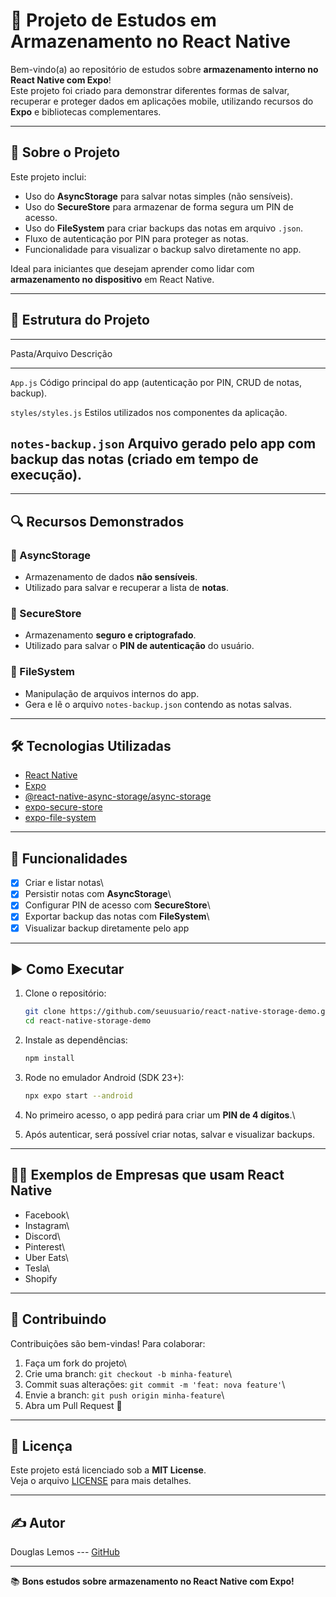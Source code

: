 # 📱 Projeto de Estudos em Armazenamento no React Native

Bem-vindo(a) ao repositório de estudos sobre **armazenamento interno no
React Native com Expo**!\
Este projeto foi criado para demonstrar diferentes formas de salvar,
recuperar e proteger dados em aplicações mobile, utilizando recursos do
**Expo** e bibliotecas complementares.

------------------------------------------------------------------------

## 🚀 Sobre o Projeto

Este projeto inclui:

-   Uso do **AsyncStorage** para salvar notas simples (não sensíveis).
-   Uso do **SecureStore** para armazenar de forma segura um PIN de
    acesso.
-   Uso do **FileSystem** para criar backups das notas em arquivo
    `.json`.
-   Fluxo de autenticação por PIN para proteger as notas.
-   Funcionalidade para visualizar o backup salvo diretamente no app.

Ideal para iniciantes que desejam aprender como lidar com
**armazenamento no dispositivo** em React Native.

------------------------------------------------------------------------

## 🧠 Estrutura do Projeto

  -----------------------------------------------------------------------------
  Pasta/Arquivo         Descrição
  --------------------- -------------------------------------------------------
  `App.js`              Código principal do app (autenticação por PIN, CRUD de
                        notas, backup).

  `styles/styles.js`    Estilos utilizados nos componentes da aplicação.

  `notes-backup.json`   Arquivo gerado pelo app com backup das notas (criado em
                        tempo de execução).
  -----------------------------------------------------------------------------

------------------------------------------------------------------------

## 🔍 Recursos Demonstrados

### 🔹 AsyncStorage

-   Armazenamento de dados **não sensíveis**.
-   Utilizado para salvar e recuperar a lista de **notas**.

### 🔹 SecureStore

-   Armazenamento **seguro e criptografado**.
-   Utilizado para salvar o **PIN de autenticação** do usuário.

### 🔹 FileSystem

-   Manipulação de arquivos internos do app.
-   Gera e lê o arquivo `notes-backup.json` contendo as notas salvas.

------------------------------------------------------------------------

## 🛠 Tecnologias Utilizadas

-   [React Native](https://reactnative.dev/)
-   [Expo](https://expo.dev/)
-   [@react-native-async-storage/async-storage](https://github.com/react-native-async-storage/async-storage)
-   [expo-secure-store](https://docs.expo.dev/versions/latest/sdk/securestore/)
-   [expo-file-system](https://docs.expo.dev/versions/latest/sdk/filesystem/)

------------------------------------------------------------------------

## 📖 Funcionalidades

-   [x] Criar e listar notas\
-   [x] Persistir notas com **AsyncStorage**\
-   [x] Configurar PIN de acesso com **SecureStore**\
-   [x] Exportar backup das notas com **FileSystem**\
-   [x] Visualizar backup diretamente pelo app

------------------------------------------------------------------------

## ▶️ Como Executar

1.  Clone o repositório:

    ``` bash
    git clone https://github.com/seuusuario/react-native-storage-demo.git
    cd react-native-storage-demo
    ```

2.  Instale as dependências:

    ``` bash
    npm install
    ```

3.  Rode no emulador Android (SDK 23+):

    ``` bash
    npx expo start --android
    ```

4.  No primeiro acesso, o app pedirá para criar um **PIN de 4
    dígitos**.\

5.  Após autenticar, será possível criar notas, salvar e visualizar
    backups.

------------------------------------------------------------------------

## 🧑‍💼 Exemplos de Empresas que usam React Native

-   Facebook\
-   Instagram\
-   Discord\
-   Pinterest\
-   Uber Eats\
-   Tesla\
-   Shopify

------------------------------------------------------------------------

## 🤝 Contribuindo

Contribuições são bem-vindas! Para colaborar:

1.  Faça um fork do projeto\
2.  Crie uma branch: `git checkout -b minha-feature`\
3.  Commit suas alterações: `git commit -m 'feat: nova feature'`\
4.  Envie a branch: `git push origin minha-feature`\
5.  Abra um Pull Request 🎉

------------------------------------------------------------------------

## 📄 Licença

Este projeto está licenciado sob a **MIT License**.\
Veja o arquivo [LICENSE](./LICENSE) para mais detalhes.

------------------------------------------------------------------------

## ✍️ Autor

Douglas Lemos --- [GitHub](https://github.com/dlemos09)

------------------------------------------------------------------------

📚 **Bons estudos sobre armazenamento no React Native com Expo!**
